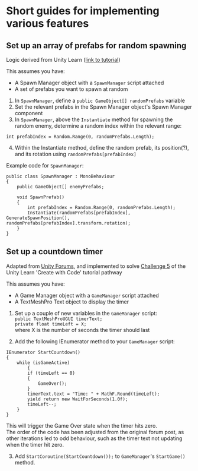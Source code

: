 # Short guides for implementing various features

## Set up an array of prefabs for random spawning
Logic derived from Unity Learn ([link to tutorial](https://learn.unity.com/tutorial/6754617aedbc2a095b867ae0?uv=6&projectId=5cdcc312edbc2a24a41671e6))

This assumes you have:
* A Spawn Manager object with a `SpawnManager` script attached
* A set of prefabs you want to spawn at random

1. In `SpawnManager`, define a `public GameObject[] randomPrefabs` variable
2. Set the relevant prefabs in the Spawn Manager object's Spawn Manager component
3. In `SpawnManager`, above the `Instantiate` method for spawning the random enemy, determine a random index within the relevant range:
```
int prefabIndex = Random.Range(0, randomPrefabs.Length);
```
4. Within the Instantiate method, define the random prefab, its position(?), and its rotation using `randomPrefabs[prefabIndex]`

Example code for `SpawnManager`:
```
public class SpawnManager : MonoBehaviour
{
	public GameObject[] enemyPrefabs;

	void SpawnPrefab()
	{
		int prefabIndex = Random.Range(0, randomPrefabs.Length);
		Instantiate(randomPrefabs[prefabIndex], GenerateSpawnPosition(), randomPrefabs[prefabIndex].transform.rotation);
	}
}
```

## Set up a countdown timer
Adapted from [Unity Forums](https://discussions.unity.com/t/c-countdown-timer/37915/2), and implemented to solve [Challenge 5](https://learn.unity.com/tutorial/challenge-5-whack-a-food?uv=6&projectId=5cf96bdeedbc2a2b475972b3) of the Unity Learn 'Create with Code' tutorial pathway

This assumes you have:
* A Game Manager object with a `GameManager` script attached
* A TextMeshPro Text object to display the timer

1. Set up a couple of new variables in the `GameManager` script:  
```public TextMeshProUGUI timerText;```  
```private float timeLeft = X;```  
where X is the number of seconds the timer should last

2. Add the following IEnumerator method to your `GameManager` script:
```
IEnumerator StartCountdown()
{
	while (isGameActive)
        {
		if (timeLeft == 0)
		{
			GameOver();
		}
		timerText.text = "Time: " + MathF.Round(timeLeft);
		yield return new WaitForSeconds(1.0f);
		timeLeft--;
	}
}
```
This will trigger the Game Over state when the timer hits zero.  
The order of the code has been adjusted from the original forum post, as other iterations led to odd behaviour, such as the timer text not updating when the timer hit zero.

3. Add `StartCoroutine(StartCountdown());` to `GameManager`'s `StartGame()` method.
